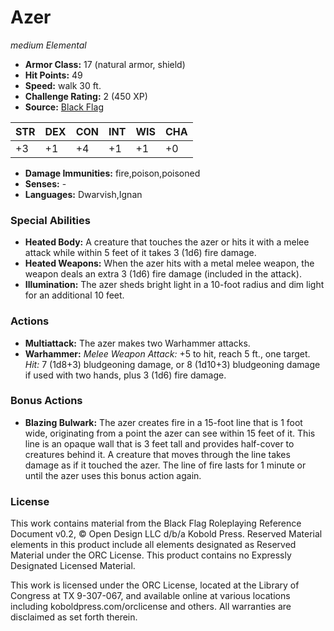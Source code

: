 # Azer

*medium* *Elemental*

- **Armor Class:** 17 (natural armor, shield)
- **Hit Points:** 49 
- **Speed:** walk 30 ft.
- **Challenge Rating:** 2 (450 XP)
- **Source:** [Black Flag](https://koboldpress.com/kpstore/product/tovrpg-pg-mv/)

| STR | DEX | CON | INT | WIS | CHA |
| --- | --- | --- | --- | --- | --- |
| +3 | +1 | +4 | +1 | +1 | +0 |

- **Damage Immunities:** fire,poison,poisoned
- **Senses:** -
- **Languages:** Dwarvish,Ignan

### Special Abilities

- **Heated Body:** A creature that touches the azer or hits it with a melee attack while within 5 feet of it takes 3 (1d6) fire damage.
- **Heated Weapons:** When the azer hits with a metal melee weapon, the weapon deals an extra 3 (1d6) fire damage (included in the attack).
- **Illumination:** The azer sheds bright light in a 10-foot radius and dim light for an additional 10 feet.

### Actions

- **Multiattack:** The azer makes two Warhammer attacks.
- **Warhammer:** _Melee Weapon Attack:_ +5 to hit, reach 5 ft., one target. _Hit:_ 7 (1d8+3) bludgeoning damage, or 8 (1d10+3) bludgeoning damage if used with two hands, plus 3 (1d6) fire damage.

### Bonus Actions

- **Blazing Bulwark:** The azer creates fire in a 15-foot line that is 1 foot wide, originating from a point the azer can see within 15 feet of it. This line is an opaque wall that is 3 feet tall and provides half-cover to creatures behind it. A creature that moves through the line takes damage as if it touched the azer. The line of fire lasts for 1 minute or until the azer uses this bonus action again.


### License

This work contains material from the Black Flag Roleplaying Reference Document v0.2, © Open Design LLC d/b/a Kobold Press. Reserved Material elements in this product include all elements designated as Reserved Material under the ORC License. This product contains no Expressly Designated Licensed Material.

This work is licensed under the ORC License, located at the Library of Congress at TX 9-307-067, and available online at various locations including koboldpress.com/orclicense and others. All warranties are disclaimed as set forth therein.
